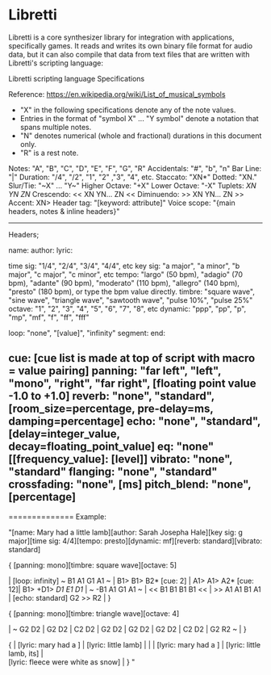 # Libretti

Libretti is a core synthesizer library for integration with applications, specifically games. It reads and writes its own binary file format for audio data, but it can also compile that data from text files that are written with Libretti's scripting language:

Libretti scripting language Specifications

Reference: https://en.wikipedia.org/wiki/List_of_musical_symbols

* "X" in the following specifications denote any of the note values.
* Entries in the format of  "symbol X" ... "Y symbol" denote a notation that spans multiple notes.
* "N" denotes numerical (whole and fractional) durations in this document only.
* "R" is a rest note.

Notes: "A", "B", "C", "D", "E", "F", "G", "R"
Accidentals: "#", "b", "n"
Bar Line: "|"
Duration: "/4", "/2", "1", "2" ,"3", "4", etc.
Staccato: "XN*"
Dotted: "XN."
Slur/Tie: "~X" ... "Y~"
Higher Octave: "+X"
Lower Octave: "-X"
Tuplets: _XN YN ZN_
Crescendo: << XN YN... ZN <<
Diminuendo: >> XN YN... ZN >>
Accent: XN>
Header tag: "[keyword: attribute]"
Voice scope: "{main headers, notes & inline headers}"

-----------------------------------------------------
Headers;

name:
author:
lyric:

time sig: "1/4", "2/4", "3/4", "4/4", etc
key sig: "a major", "a minor", "b major", "c major", "c minor", etc
tempo: "largo" (50 bpm), "adagio" (70 bpm), "adante" (90 bpm), "moderato" (110 bpm), "allegro" (140 bpm), "presto" (180 bpm), or type the bpm value directly.
timbre: "square wave", "sine wave", "triangle wave", "sawtooth wave", "pulse 10%", "pulse 25%"
octave: "1", "2", "3", "4", "5", "6", "7", "8", etc
dynamic: "ppp", "pp", "p", "mp", "mf", "f", "ff", "fff"

loop: "none", "[value]", "infinity"
segment:
end:

cue: [cue list is made at top of script with macro = value pairing]
panning: "far left", "left", "mono", "right", "far right", [floating point value -1.0 to +1.0]
reverb: "none", "standard", [room_size=percentage, pre-delay=ms, damping=percentage]
echo: "none", "standard", [delay=integer_value, decay=floating_point_value]
eq: "none" [[frequency_value]: [level]]
vibrato: "none", "standard"
flanging: "none", "standard"
crossfading: "none", [ms]
pitch_blend: "none", [percentage]
----------------------------------------------------



==============
Example:

"[name: Mary had a little lamb][author: Sarah Josepha Hale][key sig: g major][time sig: 4/4][tempo: presto][dynamic: mf][reverb: standard][vibrato: standard]

{
[panning: mono][timbre: square wave][octave: 5] 

| [loop: infinity] ~ B1 A1 G1 A1 ~ | B1> B1> B2* [cue: 2] | A1> A1> A2* [cue: 12]| B1> +D1> _D1 E1 D1_ |
~ -B1 A1 G1 A1 ~ |  << B1 B1 B1 B1 << | >> A1 A1 B1 A1 | [echo: standard] G2 >> R2 |
}

{
[panning: mono][timbre: triangle wave][octave: 4] 

| ~ G2 D2 | G2 D2 | C2 D2 | G2 D2 | G2 D2 | G2 D2 | C2 D2 | G2 R2 ~ | 
}

{
| [lyric: mary had a ] | [lyric: little lamb] | | | [lyric: mary had a ] | [lyric: little lamb, its] |  
[lyric: fleece were white as snow] |
}
"






